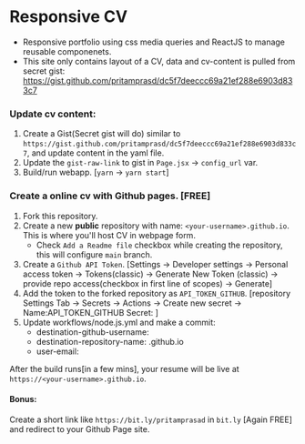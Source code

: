 # Responsive CV

- Responsive portfolio using css media queries and ReactJS to manage reusable componenets. 
- This site only contains layout of a CV, data and cv-content is pulled from secret gist: https://gist.github.com/pritamprasd/dc5f7deeccc69a21ef288e6903d833c7

### Update cv content:
1. Create a Gist(Secret gist will do) similar to `https://gist.github.com/pritamprasd/dc5f7deeccc69a21ef288e6903d833c7`, and update content in the yaml file.
2. Update the `gist-raw-link` to gist in `Page.jsx` -> `config_url` var.
3. Build/run webapp. [`yarn` -> `yarn start`]

### Create a online cv with Github pages. [FREE]
1. Fork this repository.
2. Create a new **public** repository with name: `<your-username>.github.io`. This is where you'll host CV in webpage form.
    - Check `Add a Readme file` checkbox while creating the repository, this will configure `main` branch.
4. Create a `Github API Token`. [Settings ->  Developer settings -> Personal access token -> Tokens(classic) -> Generate New Token (classic) -> provide repo access(checkbox in first line of scopes) -> Generate]
5. Add the token to the forked repository as `API_TOKEN_GITHUB`. [repository Settings Tab -> Secrets -> Actions -> Create new secret -> Name:API_TOKEN_GITHUB Secret: <generated-in-previous-step>]
6. Update workflows/node.js.yml and make a commit:
    - destination-github-username: <your-username>
    - destination-repository-name: <your-username>.github.io
    - user-email: <your-email>

After the build runs[in a few mins], your resume will be live at `https://<your-username>.github.io`. 
  
#### Bonus: 
Create a short link like `https://bit.ly/pritamprasad` in `bit.ly` [Again FREE] and redirect to your Github Page site. 
